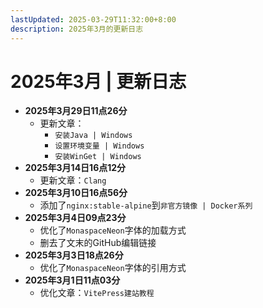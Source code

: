 ```yaml
---
lastUpdated: 2025-03-29T11:32:00+8:00
description: 2025年3月的更新日志
---
```


# 2025年3月 | 更新日志

- **2025年3月29日11点26分**
  - 更新文章：
    - `安装Java | Windows`
    - `设置环境变量 | Windows`
    - `安装WinGet | Windows`
- **2025年3月14日16点12分**
  - 更新文章：`Clang`
- **2025年3月10日16点56分**
  - 添加了`nginx:stable-alpine`到`非官方镜像 | Docker系列`
- **2025年3月4日09点23分**
  - 优化了`MonaspaceNeon`字体的加载方式
  - 删去了文末的GitHub编辑链接
- **2025年3月3日18点26分**
  - 优化了`MonaspaceNeon`字体的引用方式
- **2025年3月1日11点03分**
  - 优化文章：`VitePress建站教程`
